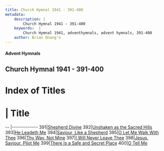 ```yaml
---
title: Church Hymnal 1941 - 391-400
metadata:
    description: |
        Church Hymnal 1941 - 391-400
    keywords:  |
        Church Hymnal 1941, adventhymnals, advent hymnals, 391-400
    author: Brian Onang'o
---
```


#### Advent Hymnals
## Church Hymnal 1941 - 391-400

# Index of Titles
# | Title                        
-- |-------------
391|[Shepherd Divine](/church-hymnal/CH/301-400/391-400/Shepherd-Divine)
392|[Unshaken as the Sacred Hills](/church-hymnal/CH/301-400/391-400/Unshaken-as-the-Sacred-Hills)
393|[He Leadeth Me](/church-hymnal/CH/301-400/391-400/He-Leadeth-Me)
394|[Saviour, Like a Shepherd](/church-hymnal/CH/301-400/391-400/Saviour,-Like-a-Shepherd)
395|[O Let Me Walk With Thee](/church-hymnal/CH/301-400/391-400/O-Let-Me-Walk-With-Thee)
396|[Thy Way, Not Mine](/church-hymnal/CH/301-400/391-400/Thy-Way,-Not-Mine)
397|[I Will Never Leave Thee](/church-hymnal/CH/301-400/391-400/I-Will-Never-Leave-Thee)
398|[Jesus, Saviour, Pilot Me](/church-hymnal/CH/301-400/391-400/Jesus,-Saviour,-Pilot-Me)
399|[There Is a Safe and Secret Place](/church-hymnal/CH/301-400/391-400/There-Is-a-Safe-and-Secret-Place)
400|[O Tell Me](/church-hymnal/CH/301-400/391-400/O-Tell-Me)